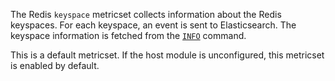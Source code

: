 The Redis `keyspace` metricset collects information about the Redis keyspaces. For each keyspace, an event is sent to Elasticsearch. The keyspace information is fetched from the [`INFO`](http://redis.io/commands/INFO) command.

This is a default metricset. If the host module is unconfigured, this metricset is enabled by default.
